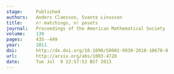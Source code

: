 ```yaml
---
stage:     Published
authors:   Anders Claesson, Svante Linusson
title:     n! matchings, n! posets
journal:   Proceedings of the American Mathematical Society
volume:    139
pages:     435--449
year:      2011
doi:       http://dx.doi.org/10.1090/S0002-9939-2010-10678-0
url:       http://arxiv.org/abs/1003.4728
date:      Tue Jul  9 22:57:53 BST 2013
---
```

